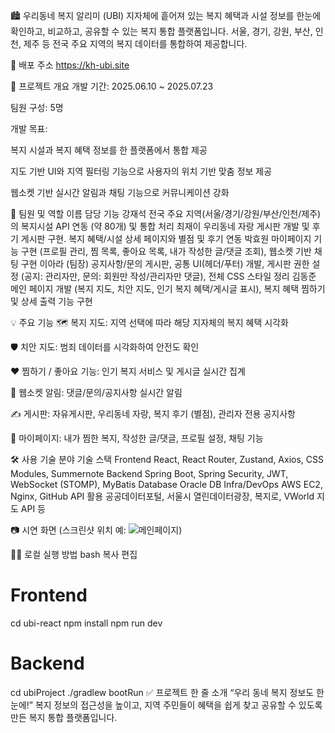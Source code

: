 🏙️ 우리동네 복지 알리미 (UBI)
지자체에 흩어져 있는 복지 혜택과 시설 정보를 한눈에 확인하고, 비교하고, 공유할 수 있는 복지 통합 플랫폼입니다.
서울, 경기, 강원, 부산, 인천, 제주 등 전국 주요 지역의 복지 데이터를 통합하여 제공합니다.

🔗 배포 주소
https://kh-ubi.site

📌 프로젝트 개요
개발 기간: 2025.06.10 ~ 2025.07.23

팀원 구성: 5명

개발 목표:

복지 시설과 복지 혜택 정보를 한 플랫폼에서 통합 제공

지도 기반 UI와 지역 필터링 기능으로 사용자의 위치 기반 맞춤 정보 제공

웹소켓 기반 실시간 알림과 채팅 기능으로 커뮤니케이션 강화

👥 팀원 및 역할
이름	담당 기능
강재석	전국 주요 지역(서울/경기/강원/부산/인천/제주)의 복지시설 API 연동 (약 80개) 및 통합 처리
최재이	우리동네 자랑 게시판 개발 및 후기 게시판 구현. 복지 혜택/시설 상세 페이지와 별점 및 후기 연동
박효원	마이페이지 기능 구현 (프로필 관리, 찜 목록, 좋아요 목록, 내가 작성한 글/댓글 조회), 웹소켓 기반 채팅 구현
이아라 (팀장)	공지사항/문의 게시판, 공통 UI(헤더/푸터) 개발, 게시판 권한 설정 (공지: 관리자만, 문의: 회원만 작성/관리자만 댓글), 전체 CSS 스타일 정리
김동준 메인 페이지 개발 (복지 지도, 치안 지도, 인기 복지 혜택/게시글 표시), 복지 혜택 찜하기 및 상세 출력 기능 구현

💡 주요 기능
🗺️ 복지 지도: 지역 선택에 따라 해당 지자체의 복지 혜택 시각화

🛡️ 치안 지도: 범죄 데이터를 시각화하여 안전도 확인

❤️ 찜하기 / 좋아요 기능: 인기 복지 서비스 및 게시글 실시간 집계

🔔 웹소켓 알림: 댓글/문의/공지사항 실시간 알림

✍️ 게시판: 자유게시판, 우리동네 자랑, 복지 후기 (별점), 관리자 전용 공지사항

🧾 마이페이지: 내가 찜한 복지, 작성한 글/댓글, 프로필 설정, 채팅 기능

🛠️ 사용 기술
분야	기술 스택
Frontend	React, React Router, Zustand, Axios, CSS Modules, Summernote
Backend	Spring Boot, Spring Security, JWT, WebSocket (STOMP), MyBatis
Database	Oracle DB
Infra/DevOps	AWS EC2, Nginx, GitHub
API 활용	공공데이터포털, 서울시 열린데이터광장, 복지로, VWorld 지도 API 등

📷 시연 화면
(스크린샷 위치 예: ![메인페이지](./images/main-page.png))

🧑‍💻 로컬 실행 방법
bash
복사
편집
# Frontend
cd ubi-react
npm install
npm run dev

# Backend
cd ubiProject
./gradlew bootRun
✅ 프로젝트 한 줄 소개
“우리 동네 복지 정보도 한눈에!”
복지 정보의 접근성을 높이고, 지역 주민들이 혜택을 쉽게 찾고 공유할 수 있도록 만든 복지 통합 플랫폼입니다.

